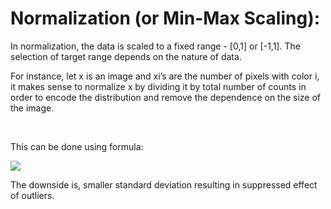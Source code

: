 # Normalization \(or Min-Max Scaling\):

In normalization, the data is scaled to a fixed range - \[0,1\] or \[-1,1\]. The selection of target range depends on the nature of data.  


For instance, let x is an image and xi’s are the number of pixels with color i, it makes sense to normalize x by dividing it by total number of counts in order to encode the distribution and remove the dependence on the size of the image.

‌

This can be done using formula:



![](https://lh3.googleusercontent.com/A_SCMUynyIJHrNjxjd4k4zEK_UIOcqKobe9blXumH1RSp6kEpxy5SZpLmft0Fhzu441UERNKmX5AXDvDjZ2v02m8cTarJhtQoIsdwGAtLXsT7nyhTTLWIwc2rOFXs4GR3HlFoaCw)

The downside is, smaller standard deviation resulting in suppressed effect of outliers.  


